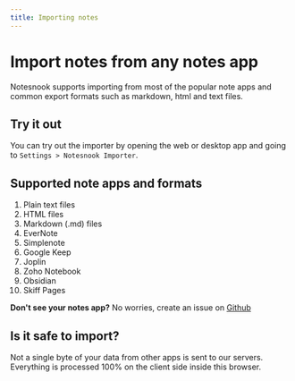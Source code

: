 ```yaml
---
title: Importing notes
---
```


# Import notes from any notes app

Notesnook supports importing from most of the popular note apps and common export formats such as markdown, html and text files.

## Try it out

You can try out the importer by opening the web or desktop app and going to   `Settings > Notesnook Importer`.

## Supported note apps and formats

1. Plain text files
2. HTML files
3. Markdown (.md) files
4. EverNote
5. Simplenote
6. Google Keep
7. Joplin
8. Zoho Notebook
9. Obsidian
10. Skiff Pages

**Don't see your notes app?** No worries, create an issue on [Github](https://github.com/streetwriters/notesnook/issues)

## Is it safe to import?

Not a single byte of your data from other apps is sent to our servers. Everything is processed 100% on the client side inside this browser.

